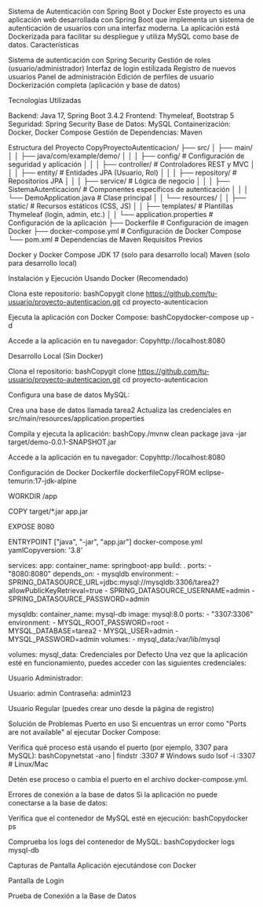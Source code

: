 Sistema de Autenticación con Spring Boot y Docker
Este proyecto es una aplicación web desarrollada con Spring Boot que implementa un sistema de autenticación de usuarios con una interfaz moderna. La aplicación está Dockerizada para facilitar su despliegue y utiliza MySQL como base de datos.
Características

Sistema de autenticación con Spring Security
Gestión de roles (usuario/administrador)
Interfaz de login estilizada
Registro de nuevos usuarios
Panel de administración
Edición de perfiles de usuario
Dockerización completa (aplicación y base de datos)

Tecnologías Utilizadas

Backend: Java 17, Spring Boot 3.4.2
Frontend: Thymeleaf, Bootstrap 5
Seguridad: Spring Security
Base de Datos: MySQL
Containerización: Docker, Docker Compose
Gestión de Dependencias: Maven

Estructura del Proyecto
CopyProyectoAutenticacion/
├── src/
│   ├── main/
│   │   ├── java/com/example/demo/
│   │   │   ├── config/              # Configuración de seguridad y aplicación
│   │   │   ├── controller/          # Controladores REST y MVC
│   │   │   ├── entity/              # Entidades JPA (Usuario, Rol)
│   │   │   ├── repository/          # Repositorios JPA
│   │   │   ├── service/             # Lógica de negocio
│   │   │   ├── SistemaAutenticacion/ # Componentes específicos de autenticación
│   │   │   └── DemoApplication.java # Clase principal
│   │   └── resources/
│   │       ├── static/              # Recursos estáticos (CSS, JS)
│   │       ├── templates/           # Plantillas Thymeleaf (login, admin, etc.)
│   │       └── application.properties # Configuración de la aplicación
├── Dockerfile                         # Configuración de imagen Docker
├── docker-compose.yml                 # Configuración de Docker Compose
└── pom.xml                            # Dependencias de Maven
Requisitos Previos

Docker y Docker Compose
JDK 17 (solo para desarrollo local)
Maven (solo para desarrollo local)

Instalación y Ejecución
Usando Docker (Recomendado)

Clona este repositorio:
bashCopygit clone https://github.com/tu-usuario/proyecto-autenticacion.git
cd proyecto-autenticacion

Ejecuta la aplicación con Docker Compose:
bashCopydocker-compose up -d

Accede a la aplicación en tu navegador:
Copyhttp://localhost:8080


Desarrollo Local (Sin Docker)

Clona el repositorio:
bashCopygit clone https://github.com/tu-usuario/proyecto-autenticacion.git
cd proyecto-autenticacion

Configura una base de datos MySQL:

Crea una base de datos llamada tarea2
Actualiza las credenciales en src/main/resources/application.properties


Compila y ejecuta la aplicación:
bashCopy./mvnw clean package
java -jar target/demo-0.0.1-SNAPSHOT.jar

Accede a la aplicación en tu navegador:
Copyhttp://localhost:8080


Configuración de Docker
Dockerfile
dockerfileCopyFROM eclipse-temurin:17-jdk-alpine

WORKDIR /app

COPY target/*.jar app.jar

EXPOSE 8080

ENTRYPOINT ["java", "-jar", "app.jar"]
docker-compose.yml
yamlCopyversion: '3.8'

services:
  app:
    container_name: springboot-app
    build: .
    ports:
      - "8080:8080"
    depends_on:
      - mysqldb
    environment:
      - SPRING_DATASOURCE_URL=jdbc:mysql://mysqldb:3306/tarea2?allowPublicKeyRetrieval=true
      - SPRING_DATASOURCE_USERNAME=admin
      - SPRING_DATASOURCE_PASSWORD=admin

  mysqldb:
    container_name: mysql-db
    image: mysql:8.0
    ports:
      - "3307:3306"
    environment:
      - MYSQL_ROOT_PASSWORD=root
      - MYSQL_DATABASE=tarea2
      - MYSQL_USER=admin
      - MYSQL_PASSWORD=admin
    volumes:
      - mysql_data:/var/lib/mysql

volumes:
  mysql_data:
Credenciales por Defecto
Una vez que la aplicación esté en funcionamiento, puedes acceder con las siguientes credenciales:

Usuario Administrador:

Usuario: admin
Contraseña: admin123


Usuario Regular (puedes crear uno desde la página de registro)

Solución de Problemas
Puerto en uso
Si encuentras un error como "Ports are not available" al ejecutar Docker Compose:

Verifica qué proceso está usando el puerto (por ejemplo, 3307 para MySQL):
bashCopynetstat -ano | findstr :3307   # Windows
sudo lsof -i :3307             # Linux/Mac

Detén ese proceso o cambia el puerto en el archivo docker-compose.yml.

Errores de conexión a la base de datos
Si la aplicación no puede conectarse a la base de datos:

Verifica que el contenedor de MySQL esté en ejecución:
bashCopydocker ps

Comprueba los logs del contenedor de MySQL:
bashCopydocker logs mysql-db


Capturas de Pantalla
Aplicación ejecutándose con Docker

Pantalla de Login

Prueba de Conexión a la Base de Datos
